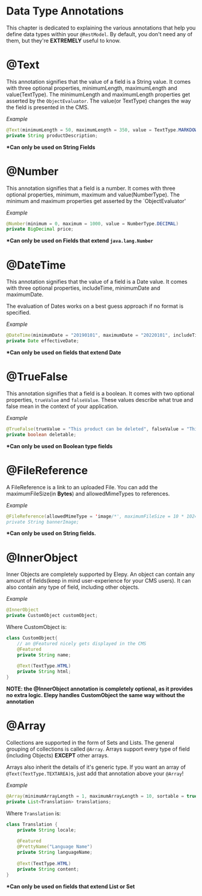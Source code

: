 # Data Type Annotations
This chapter is dedicated to explaining the various annotations that help you define data types within your `@RestModel`.
By default, you don't need any of them, but they're __EXTREMELY__ useful to know.
# @Text

This annotation signifies that the value of a field is a String value. It comes with three optional properties, minimumLength, maximumLength and value(TextType). The minimumLength and maximumLength properties get asserted by the `ObjectEvaluator`. The value(or TextType) changes the way the field is presented in the CMS.

_Example_
```java
@Text(minimumLength = 50, maximumLength = 350, value = TextType.MARKDOWN)
private String productDescription;
```

__*Can only be used on String Fields__

# @Number
This annotation signifies that a field is a number. It comes with three optional properties, minimum, maximum and value(NumberType). The minimum and maximum properties get asserted by the `ObjectEvaluator'

_Example_
```java
@Number(minimum = 0, maximum = 1000, value = NumberType.DECIMAL)
private BigDecimal price;
```
__*Can only be used on Fields that extend `java.lang.Number`__

# @DateTime
This annotation signifies that the value of a field is a Date value. It comes with three optional properties, includeTime, minimumDate and maximumDate. 

The evaluation of Dates works on a best guess approach if no format is specified.


_Example_
```java
@DateTime(minimumDate = "20190101", maximumDate = "20220101", includeTime = true, format ="yyyyMMdd")
private Date effectiveDate;
```

__*Can only be used on fields that extend Date__

# @TrueFalse
This annotation signifies that a field is a boolean. It comes with two optional properties, `trueValue` and `falseValue`. These values describe what true and false mean in the context of your application.

_Example_
```java
@TrueFalse(trueValue = "This product can be deleted", falseValue = "This product can't be deleted")
private boolean deletable;
```
__*Can only be used on Boolean type fields__


# @FileReference
A FileReference is a link to an uploaded File.
You can add the maximumFileSize(in __Bytes__) and allowedMimeTypes to references.

_Example_
```java
@FileReference(allowedMimeType = 'image/*', maximumFileSize = 10 * 1024 * 1024)
private String bannerImage;
```

__*Can only be used on String fields.__

# @InnerObject
Inner Objects are completely supported by Elepy.
An object can contain any amount of fields(keep in mind user-experience for your CMS users). 
It can also contain any type of field, including other objects.

_Example_
```java
@InnerObject
private CustomObject customObject;
```

Where CustomObject is:

```java
class CustomObject{ 
    // an @Featured nicely gets displayed in the CMS
    @Featured
    private String name;
    
    @Text(TextType.HTML)
    private String html;
}
```

__NOTE: the @InnerObject annotation is completely optional, as it provides no extra logic. Elepy handles CustomObject the same way without the annotation__

# @Array
Collections are supported in the form of Sets and Lists. The general grouping of collections is called `@Array`.
Arrays support every type of field (including Objects) __EXCEPT__ other arrays.

Arrays also inherit the details of it's generic type. If you want an array of `@Text(TextType.TEXTAREA)`s, just add that annotation above your `@Array`!

_Example_
```java
@Array(minimumArrayLength = 1, maximumArrayLength = 10, sortable = true)
private List<Translation> translations;
```

Where `Translation` is:

```java
class Translation {
    private String locale;
    
    @Featured
    @PrettyName("Language Name")
    private String languageName;
    
    @Text(TextType.HTML)
    private String content;
}
```

__*Can only be used on fields that extend List or Set__
